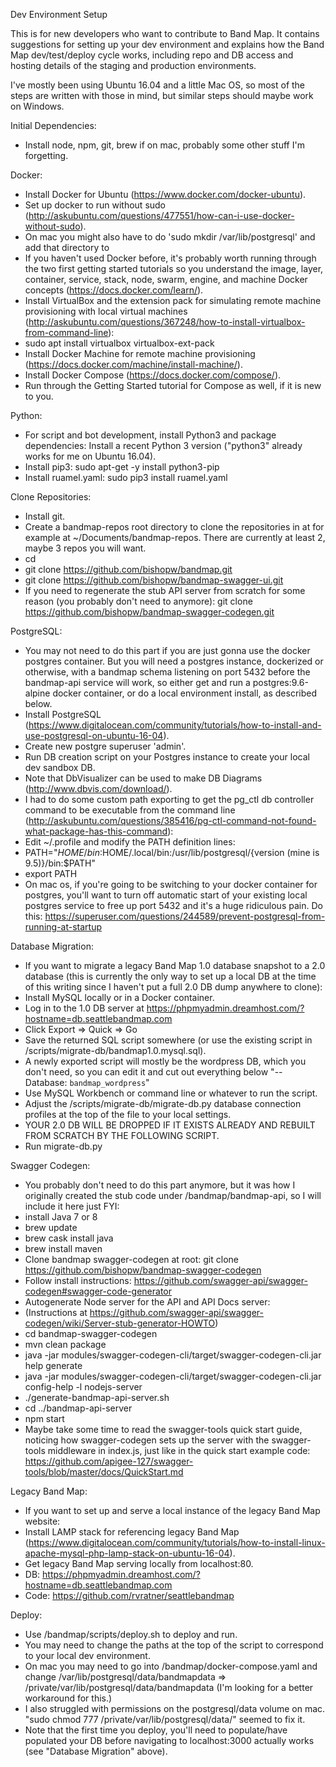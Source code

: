 Dev Environment Setup

This is for new developers who want to contribute to Band Map.  It contains suggestions for setting up your dev environment and explains how the Band Map dev/test/deploy cycle works, including repo and DB access and hosting details of the staging and production environments.

I've mostly been using Ubuntu 16.04 and a little Mac OS, so most of the steps are written with those in mind, but similar steps should maybe work on Windows.


Initial Dependencies:
- Install node, npm, git, brew if on mac, probably some other stuff I'm forgetting.


Docker:

- Install Docker for Ubuntu (https://www.docker.com/docker-ubuntu).
- Set up docker to run without sudo (http://askubuntu.com/questions/477551/how-can-i-use-docker-without-sudo).
- On mac you might also have to do 'sudo mkdir /var/lib/postgresql' and add that directory to 
- If you haven't used Docker before, it's probably worth running through the two first getting started tutorials so you understand the image, layer, container, service, stack, node, swarm, engine, and machine Docker concepts (https://docs.docker.com/learn/).
- Install VirtualBox and the extension pack for simulating remote machine provisioning with local virtual machines (http://askubuntu.com/questions/367248/how-to-install-virtualbox-from-command-line):
- sudo apt install virtualbox virtualbox-ext-pack
- Install Docker Machine for remote machine provisioning (https://docs.docker.com/machine/install-machine/).
- Install Docker Compose (https://docs.docker.com/compose/).
- Run through the Getting Started tutorial for Compose as well, if it is new to you.


Python:

- For script and bot development, install Python3 and package dependencies:
Install a recent Python 3 version ("python3" already works for me on Ubuntu 16.04).
- Install pip3: sudo apt-get -y install python3-pip
- Install ruamel.yaml: sudo pip3 install ruamel.yaml


Clone Repositories:

- Install git.
- Create a bandmap-repos root directory to clone the repositories in at <repos> for example at ~/Documents/bandmap-repos.  There are currently at least 2, maybe 3 repos you will want.
- cd <bandmap-repos>
- git clone https://github.com/bishopw/bandmap.git
- git clone https://github.com/bishopw/bandmap-swagger-ui.git
- If you need to regenerate the stub API server from scratch for some reason (you probably don't need to anymore): git clone https://github.com/bishopw/bandmap-swagger-codegen.git


PostgreSQL:

- You may not need to do this part if you are just gonna use the docker postgres container.  But you will need a postgres instance, dockerized or otherwise, with a bandmap schema listening on port 5432 before the bandmap-api service will work, so either get and run a postgres:9.6-alpine docker container, or do a local environment install, as described below.
- Install PostgreSQL (https://www.digitalocean.com/community/tutorials/how-to-install-and-use-postgresql-on-ubuntu-16-04).
- Create new postgre superuser 'admin'.
- Run DB creation script on your Postgres instance to create your local dev sandbox DB.
- Note that DbVisualizer can be used to make DB Diagrams (http://www.dbvis.com/download/).
- I had to do some custom path exporting to get the pg_ctl db controller command to be executable from the command line (http://askubuntu.com/questions/385416/pg-ctl-command-not-found-what-package-has-this-command):
- Edit ~/.profile and modify the PATH definition lines:
- PATH="$HOME/bin:$HOME/.local/bin:/usr/lib/postgresql/{version (mine is 9.5)}/bin:$PATH"
- export PATH
- On mac os, if you're going to be switching to your docker container for postgres, you'll want to turn off automatic start of your existing local postgres service to free up port 5432 and it's a huge ridiculous pain.  Do this: https://superuser.com/questions/244589/prevent-postgresql-from-running-at-startup


Database Migration:

- If you want to migrate a legacy Band Map 1.0 database snapshot to a 2.0 database (this is currently the only way to set up a local DB at the time of this writing since I haven't put a full 2.0 DB dump anywhere to clone):
- Install MySQL locally or in a Docker container.
- Log in to the 1.0 DB server at https://phpmyadmin.dreamhost.com/?hostname=db.seattlebandmap.com
- Click Export => Quick => Go
- Save the returned SQL script somewhere (or use the existing script in /scripts/migrate-db/bandmap1.0.mysql.sql).
- A newly exported script will mostly be the wordpress DB, which you don't need, so you can edit it and cut out everything below "-- Database: `bandmap_wordpress`"
- Use MySQL Workbench or command line or whatever to run the script.
- Adjust the <repo>/scripts/migrate-db/migrate-db.py database connection profiles at the top of the file to your local settings.
- YOUR 2.0 DB WILL BE DROPPED IF IT EXISTS ALREADY AND REBUILT FROM SCRATCH BY THE FOLLOWING SCRIPT.
- Run migrate-db.py


Swagger Codegen:

- You probably don't need to do this part anymore, but it was how I originally created the stub code under <bandmap-repos>/bandmap/bandmap-api, so I will include it here just FYI:
- install Java 7 or 8
- brew update
- brew cask install java
- brew install maven
- Clone bandmap swagger-codegen at <bandmap-repos> root: git clone https://github.com/bishopw/bandmap-swagger-codegen
- Follow install instructions: https://github.com/swagger-api/swagger-codegen#swagger-code-generator
- Autogenerate Node server for the API and API Docs server:
- (Instructions at https://github.com/swagger-api/swagger-codegen/wiki/Server-stub-generator-HOWTO)
- cd bandmap-swagger-codegen
- mvn clean package
- java -jar modules/swagger-codegen-cli/target/swagger-codegen-cli.jar help generate
- java -jar modules/swagger-codegen-cli/target/swagger-codegen-cli.jar config-help -l nodejs-server
- ./generate-bandmap-api-server.sh
- cd ../bandmap-api-server
- npm start
- Maybe take some time to read the swagger-tools quick start guide, noticing how swagger-codegen sets up the server with the swagger-tools middleware in index.js, just like in the quick start example code: https://github.com/apigee-127/swagger-tools/blob/master/docs/QuickStart.md


Legacy Band Map:

- If you want to set up and serve a local instance of the legacy Band Map website:
- Install LAMP stack for referencing legacy Band Map (https://www.digitalocean.com/community/tutorials/how-to-install-linux-apache-mysql-php-lamp-stack-on-ubuntu-16-04).
- Get legacy Band Map serving locally from localhost:80.
- DB: https://phpmyadmin.dreamhost.com/?hostname=db.seattlebandmap.com
- Code: https://github.com/rvratner/seattlebandmap


Deploy:

- Use <bandmap-repos>/bandmap/scripts/deploy.sh to deploy and run.
- You may need to change the paths at the top of the script to correspond to your local dev environment.
- On mac you may need to go into <bandmap-repos>/bandmap/docker-compose.yaml and change /var/lib/postgresql/data/bandmapdata => /private/var/lib/postgresql/data/bandmapdata (I'm looking for a better workaround for this.)
- I also struggled with permissions on the postgresql/data volume on mac.  "sudo chmod 777 /private/var/lib/postgresql/data/" seemed to fix it.
- Note that the first time you deploy, you'll need to populate/have populated your DB before navigating to localhost:3000 actually works (see "Database Migration" above).
